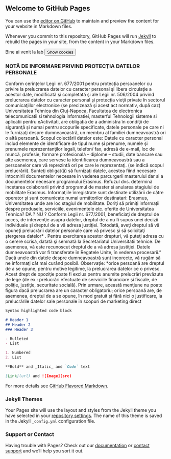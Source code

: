 ## Welcome to GitHub Pages

You can use the [editor on GitHub](https://github.com/SorinDemian/labwork/edit/gh-pages/index.md) to maintain and preview the content for your website in Markdown files.

Whenever you commit to this repository, GitHub Pages will run [Jekyll](https://jekyllrb.com/) to rebuild the pages in your site, from the content in your Markdown files.

<body> Bine ai venit la lab 
  <button onclick="alertCookie()">
    Show cookies
  </button> 
</body>
<script> 
  document.cookie = "session=test GDPR"; 
  document.cookie = "favorite_task=collect Data"; 
  function alertCookie() {alert(document.cookie); } 
</script>

### NOTĂ DE INFORMARE PRIVIND PROTECŢIA DATELOR PERSONALE

  Conform cerinţelor Legii nr. 677/2001 pentru protecţia persoanelor cu privire la prelucrarea datelor cu caracter personal şi libera circulaţie a acestor date, modificată şi completată şi ale Legii nr. 506/2004 privind prelucrarea datelor cu caracter personal şi protecţia vieţii private în sectorul comunicaţiilor electronice (se precizează şi acest act normativ, după caz) Universitatea Tehnica din Cluj-Napoca, Facultatea de electronica telecomunicatii si tehnologia informatiei, masterful Tehnologii sisteme si aplicatii pentru eActivitati, are obligaţia de a administra în condiţii de siguranţă şi numai pentru scopurile specificate, datele personale pe care ni le furnizaţi despre dumneavoastră, un membru al familiei dumneavoastră ori o altă persoană. Scopul colectării datelor este:  Datele cu caracter personal includ elemente de identificare de tipul nume şi prenume, numele şi prenumele reprezentanţilor legali, telefon/ fax, adresă de e-mail,  loc de muncă, profesie, formare profesională – diplome – studii, date bancare sau alte asemenea, care servesc la identificarea dumneavoastră sau a persoanelor care vă reprezintă ori pe care le reprezentaţi. (se indică scopul prelucrării). 
  Sunteţi obligat(ă) să furnizaţi datele, acestea fiind necesare intocmirii documentelor necesare in vederea parcurgerii masterului dar si a documentelor necesare programului Erasmus. Refuzul dvs. determină incetarea colaborarii privind programul de master si anularea stagiului de mobilitate Erasmus. 
Informaţiile înregistrate sunt destinate utilizării de către operator şi sunt comunicate numai următorilor destinatari: Erasmus, Universitatea unde are loc stagiul de mobilitate. 
  Doriţi să primiţi informaţii despre produsele, serviciile, evenimentele etc. oferite de Universitatea Tehnica? 
DA ? NU ? 
  Conform Legii nr. 677/2001, beneficiaţi de dreptul de acces, de intervenţie asupra datelor, dreptul de a nu fi supus unei decizii individuale şi dreptul de a vă adresa justiţiei. Totodată, aveţi dreptul să vă opuneţi prelucrării datelor personale care vă privesc şi să solicitaţi ştergerea datelor* . Pentru exercitarea acestor drepturi, vă puteţi adresa cu o cerere scrisă, datată şi semnată la Secretariatul Universitatii tehnice. De asemenea, vă este recunoscut dreptul de a vă adresa justiţiei. Datele dumneavoastră vor fi transferate în Regatele Unite, în vederea procesarii.” 
  Dacă unele din datele despre dumneavoastră sunt incorecte, vă rugăm să ne informaţi cât mai curând posibil. 
Observaţie: 
  *orice persoană are dreptul de a se opune, pentru motive legitime, la prelucrarea datelor ce o privesc. Acest drept de opoziţie poate fi exclus pentru anumite prelucrări prevăzute de lege (de ex.: prelucrări efectuate de serviciile financiare şi fiscale, de poliţie, justiţie, securitate socială). Prin urmare, această menţiune nu poate figura dacă prelucrarea are un caracter obligatoriu; orice persoană are, de asemenea, dreptul de a se opune, în mod gratuit şi fără nici o justificare, la prelucrările datelor sale personale în scopuri de marketing direct


```markdown
Syntax highlighted code block

# Header 1
## Header 2
### Header 3

- Bulleted
- List

1. Numbered
2. List

**Bold** and _Italic_ and `Code` text

[Link](url) and ![Image](src)
```

For more details see [GitHub Flavored Markdown](https://guides.github.com/features/mastering-markdown/).

### Jekyll Themes

Your Pages site will use the layout and styles from the Jekyll theme you have selected in your [repository settings](https://github.com/SorinDemian/labwork/settings/pages). The name of this theme is saved in the Jekyll `_config.yml` configuration file.

### Support or Contact

Having trouble with Pages? Check out our [documentation](https://docs.github.com/categories/github-pages-basics/) or [contact support](https://support.github.com/contact) and we’ll help you sort it out.
